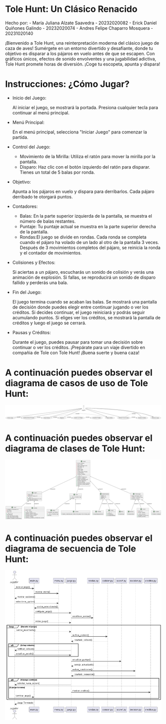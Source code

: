 # Tole Hunt: Un Clásico Renacido

Hecho por:
    - María Juliana Alzate Saavedra - 20232020082
    - Erick Daniel Quiñones Galindo - 20232020074
    - Andres Felipe Chaparro Mosquera - 20231020140

¡Bienvenido a Tole Hunt, una reinterpretación moderna del clásico juego de caza de aves! Sumérgete en un entorno divertido y desafiante, donde tu objetivo es disparar a los pájaros en vuelo antes de que se escapen. Con gráficos únicos, efectos de sonido envolventes y una jugabilidad adictiva, Tole Hunt promete horas de diversión. ¡Coge tu escopeta, apunta y dispara!

# Instrucciones: ¿Cómo Jugar?


- Inicio del Juego:

    Al iniciar el juego, se mostrará la portada. Presiona cualquier tecla para continuar al menú principal.

- Menú Principal:

    En el menú principal, selecciona "Iniciar Juego" para comenzar la partida.

- Control del Juego:

    - Movimiento de la Mirilla: Utiliza el ratón para mover la mirilla por la pantalla.
    - Disparo: Haz clic con el botón izquierdo del ratón para disparar. Tienes un total de 5 balas por ronda.


- Objetivo:

    Apunta a los pájaros en vuelo y dispara para derribarlos.
    Cada pájaro derribado te otorgará puntos.


- Contadores:

    - Balas: En la parte superior izquierda de la pantalla, se muestra el número de balas restantes.
    - Puntaje: Tu puntaje actual se muestra en la parte superior derecha de la pantalla.
    - Rondas:El juego se divide en rondas. Cada ronda se completa cuando el pájaro ha volado de un lado al otro de la pantalla 3 veces.
    Después de 3 movimientos completos del pájaro, se reinicia la ronda y el contador de movimientos.


- Colisiones y Efectos:

    Si aciertas a un pájaro, escucharás un sonido de colisión y verás una animación de explosión.
    Si fallas, se reproducirá un sonido de disparo fallido y perderás una bala.

- Fin del Juego:

    El juego termina cuando se acaban las balas. Se mostrará una pantalla de decisión donde puedes elegir entre continuar jugando o ver los créditos.
    Si decides continuar, el juego reiniciará y podrás seguir acumulando puntos.
    Si eliges ver los créditos, se mostrará la pantalla de créditos y luego el juego se cerrará.

- Pausas y Créditos:

    Durante el juego, puedes pausar para tomar una decisión sobre continuar o ver los créditos.
    ¡Prepárate para un viaje divertido en compañia de Tole con Tole Hunt! ¡Buena suerte y buena caza!



# A continuación puedes observar el diagrama de casos de uso de Tole Hunt:

![](out/diagrama_casos_uso/diagrama_casos_uso.png)



# A continuación puedes observar el diagrama de clases de Tole Hunt:

![](out/diagrama_de_clases/diagrama_de_clases.png)



# A continuación puedes observar el diagrama de secuencia de Tole Hunt:

![](out/diagrama_de_secuencia/diagrama_de_secuencia.png)
